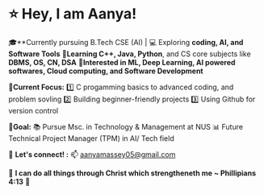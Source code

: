 # ⭐ Hey, I am Aanya!

🎓**Currently pursuing B.Tech CSE (AI) | 💻 Exploring **coding, AI, and Software Tools**
🚀**Learning C++, Java, Python**, and CS core subjects like **DBMS, OS, CN, DSA**
🤖**Interested in ML, Deep Learning, AI powered softwares, Cloud computing, and Software Development**

🏹**Current Focus:**
1️⃣ C progamming basics to advanced coding, and problem sovling
2️⃣ Building beginner-friendly projects
3️⃣ Using Github for version control

🎯**Goal:**
📚 Pursue Msc. in Technology & Management at NUS
📊 Future Technical Project Manager (TPM) in AI/ Tech field

💬 **Let's connect! :**
📫 aanyamassey05@gmail.com 

🌸 **I can do all things through Christ which strengtheneth me ~ Phillipians 4:13** 🌸
